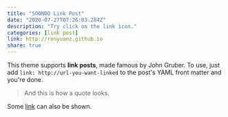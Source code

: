 ```yaml
---
title: "SOONDO Link Post"
date: "2020-07-27T07:26:03.284Z"
description: "Try click on the link icon."
categories: [link post]
link: http://renyuanz.github.io
share: true
---
```


This theme supports **link posts**, made famous by John Gruber. To use, just add `link: http://url-you-want-linked` to the post's YAML front matter and you're done.

> And this is how a quote looks.

Some [link](http://renyuanz.github.io) can also be shown.
